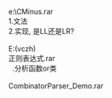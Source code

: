 e:\CMinus.rar<br />1.文法<br />2.实现, 是LL还是LR?<br /><br />E:\(vczh)<br />正则表达式.rar<br />&nbsp; .分析函数or类<br /><br />CombinatorParser_Demo.rar<br />&nbsp; 